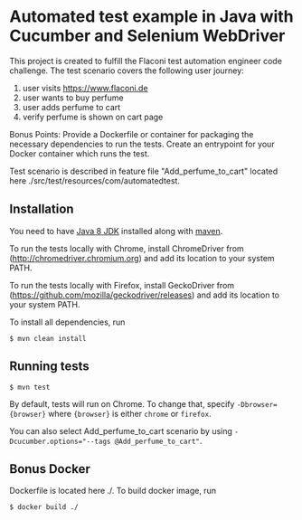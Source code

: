 # Automated test example in Java with Cucumber and Selenium WebDriver #

This project is created to fulfill the Flaconi test automation engineer code challenge.
The test scenario covers the following user journey:

1. user visits https://www.flaconi.de
2. user wants to buy perfume
3. user adds perfume to cart
4. verify perfume is shown on cart page

Bonus Points:
Provide a Dockerfile or container for packaging the necessary dependencies to run the tests.
Create an entrypoint for your Docker container which runs the test.


Test scenario is described in feature file "Add_perfume_to_cart" located here ./src/test/resources/com/automatedtest.


## Installation ##

You need to have [Java 8 JDK](https://docs.oracle.com/javase/8/docs/technotes/guides/install/install_overview.html) installed along with [maven](https://maven.apache.org/).

To run the tests locally with Chrome, install ChromeDriver from (http://chromedriver.chromium.org) and add its location to your system PATH.

To run the tests locally with Firefox, install GeckoDriver from (https://github.com/mozilla/geckodriver/releases) and add its location to your system PATH.

To install all dependencies, run

```console
$ mvn clean install
```

## Running tests ##

```console
$ mvn test
```

By default, tests will run on Chrome. To change that, specify `-Dbrowser={browser}` where `{browser}` is either `chrome` or `firefox`.

You can also select Add_perfume_to_cart scenario by using `-Dcucumber.options="--tags @Add_perfume_to_cart"`.

## Bonus Docker ##

Dockerfile is located here ./. To build docker image, run

```console
$ docker build ./

```



